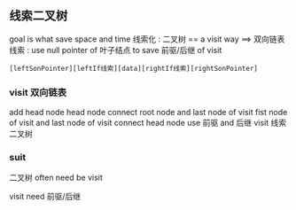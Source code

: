 ##  线索二叉树
goal is what save space and time
线索化 : 二叉树 	== a visit way ==>	 双向链表
线索 : use null pointer of 叶子结点 to save 前驱/后继 of visit

```shell
[leftSonPointer][leftIf线索][data][rightIf线索][rightSonPointer]
```


###   visit 双向链表
add head node
head node connect root node and last node of visit
fist node of visit and last node of visit connect head node
use 前驱 and 后继 visit 线索二叉树



###   suit 
二叉树 often need be visit

visit need 前驱/后继
